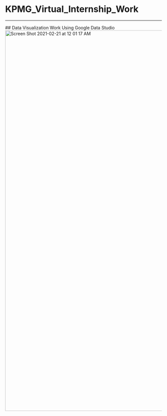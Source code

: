 # KPMG_Virtual_Internship_Work
<hr>
## Data Visualization Work Using Google Data Studio
<img width="1221" alt="Screen Shot 2021-02-21 at 12 01 17 AM" src="https://user-images.githubusercontent.com/25372409/108619200-fa557700-73d7-11eb-8b7c-43a4674a172f.png">
